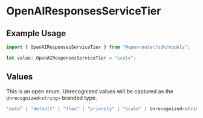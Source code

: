 # OpenAIResponsesServiceTier

## Example Usage

```typescript
import { OpenAIResponsesServiceTier } from "@openrouter/sdk/models";

let value: OpenAIResponsesServiceTier = "scale";
```

## Values

This is an open enum. Unrecognized values will be captured as the `Unrecognized<string>` branded type.

```typescript
"auto" | "default" | "flex" | "priority" | "scale" | Unrecognized<string>
```